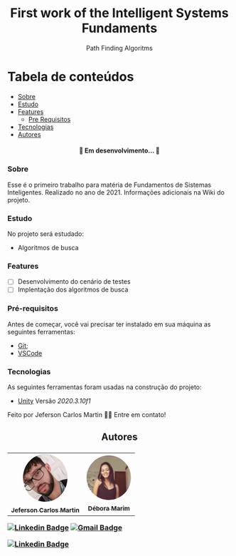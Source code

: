 <h1 align="center">First work of the Intelligent Systems Fundaments</h1>
<p align="center">Path Finding Algoritms</p>

Tabela de conteúdos
=================
<!--ts-->
   * [Sobre](#sobre)
   * [Estudo](#estudo)
   * [Features](#features)
      * [Pre Requisitos](#pré-requisitos)
   * [Tecnologias](#tecnologias)
   * [Autores](#autores)
<!--te-->

<h4 align="center"> 
	🚧  Em desenvolvimento...  🚧
</h4>

### Sobre

Esse é o primeiro trabalho para matéria de Fundamentos de Sistemas Inteligentes. Realizado no ano de 2021.
Informações adicionais na Wiki do projeto.

### Estudo

No projeto será estudado:
- Algoritmos de busca

### Features

- [ ] Desenvolvimento do cenário de testes
- [ ] Implentação dos algoritmos de busca

### Pré-requisitos

Antes de começar, você vai precisar ter instalado em sua máquina as seguintes ferramentas:<br>
- [Git](https://git-scm.com);<br>
- [VSCode](https://code.visualstudio.com/)

### Tecnologias

As seguintes ferramentas foram usadas na construção do projeto:

- [Unity](https://unity.com) Versão *2020.3.10f1*

Feito por Jeferson Carlos Martin 👋🏽 Entre em contato!

<h2 align="center">Autores<h3/>

<table align="center">
  <tr>
    <td align="center"><a href="https://github.com/jefersoncmn"><img style="border-radius: 50%;" src="./github/jefersonphoto.jpeg" width="100px;" alt=""/><br/><sub><b>Jeferson Carlos Martin</b></sub></a><br /><a href="https://github.com/jefersoncmn" title="Jeferson Carlos Martin"></a>
    </td>
    <td align="center"><a href="https://github.com/iDeeby"><img style="border-radius: 50%;" src="./github/deboraphoto.jfif" width="100px;" alt=""/><br/><sub><b>Débora Marim</b></sub></a><br /><a href="https://github.com/iDeeby" title="Débora Marim"></a>
    </td>
</table>
	
[![Linkedin Badge](https://img.shields.io/badge/-Jefersoncmn-blue?style=flat-square&logo=Linkedin&logoColor=white&link=https://www.linkedin.com/in/jefcmn/)](https://www.linkedin.com/in/jefcmn/) 
[![Gmail Badge](https://img.shields.io/badge/-jefersoncmnn@gmail.com-c14438?style=flat-square&logo=Gmail&logoColor=white&link=mailto:jefersoncmnn@gmail.com)](mailto:jefersoncmnn@gmail.com)

[![Linkedin Badge](https://img.shields.io/badge/-Debora_Marim-blue?style=flat-square&logo=Linkedin&logoColor=white&link=https://www.linkedin.com/in/débora-marim-6b3b97193/)](https://www.linkedin.com/in/débora-marim-6b3b97193/) 
